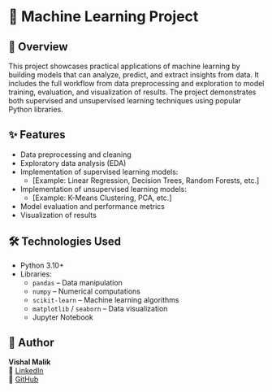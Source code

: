# 🤖 Machine Learning Project

## 📝 Overview
This project showcases practical applications of machine learning by building models that can analyze, predict, and extract insights from data. It includes the full workflow from data preprocessing and exploration to model training, evaluation, and visualization of results. The project demonstrates both supervised and unsupervised learning techniques using popular Python libraries.

## ✨ Features
- Data preprocessing and cleaning
- Exploratory data analysis (EDA)
- Implementation of supervised learning models:
  - [Example: Linear Regression, Decision Trees, Random Forests, etc.]
- Implementation of unsupervised learning models:
  - [Example: K-Means Clustering, PCA, etc.]
- Model evaluation and performance metrics
- Visualization of results

## 🛠️ Technologies Used
- Python 3.10+
- Libraries:
  - `pandas` – Data manipulation
  - `numpy` – Numerical computations
  - `scikit-learn` – Machine learning algorithms
  - `matplotlib` / `seaborn` – Data visualization
  - Jupyter Notebook

## 👤 Author

**Vishal Malik**  
🔗 [LinkedIn](https://www.linkedin.com/in/vishalmalik18/)  
🔗 [GitHub](https://github.com/vishalmalik18)
